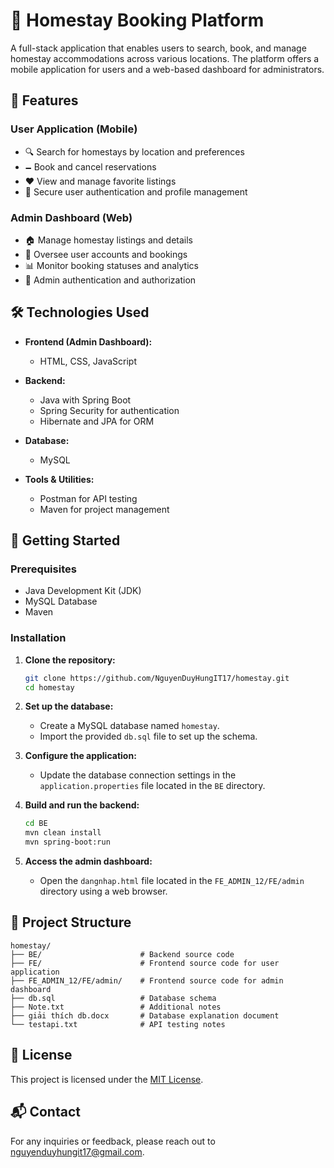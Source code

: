 # 🏡 Homestay Booking Platform

A full-stack application that enables users to search, book, and manage homestay accommodations across various locations. The platform offers a mobile application for users and a web-based dashboard for administrators.

## 📌 Features

### User Application (Mobile)
- 🔍 Search for homestays by location and preferences
- 🗕️ Book and cancel reservations
- ❤️ View and manage favorite listings
- 🔐 Secure user authentication and profile management

### Admin Dashboard (Web)
- 🏠 Manage homestay listings and details
- 👥 Oversee user accounts and bookings
- 📊 Monitor booking statuses and analytics
- 🔐 Admin authentication and authorization

## 🛠️ Technologies Used

- **Frontend (Admin Dashboard):**
  - HTML, CSS, JavaScript

- **Backend:**
  - Java with Spring Boot
  - Spring Security for authentication
  - Hibernate and JPA for ORM

- **Database:**
  - MySQL

- **Tools & Utilities:**
  - Postman for API testing
  - Maven for project management

## 🚀 Getting Started

### Prerequisites
- Java Development Kit (JDK)
- MySQL Database
- Maven

### Installation

1. **Clone the repository:**
   ```bash
   git clone https://github.com/NguyenDuyHungIT17/homestay.git
   cd homestay
   ```

2. **Set up the database:**
   - Create a MySQL database named `homestay`.
   - Import the provided `db.sql` file to set up the schema.

3. **Configure the application:**
   - Update the database connection settings in the `application.properties` file located in the `BE` directory.

4. **Build and run the backend:**
   ```bash
   cd BE
   mvn clean install
   mvn spring-boot:run
   ```

5. **Access the admin dashboard:**
   - Open the `dangnhap.html` file located in the `FE_ADMIN_12/FE/admin` directory using a web browser.

## 📁 Project Structure

```
homestay/
├── BE/                      # Backend source code
├── FE/                      # Frontend source code for user application
├── FE_ADMIN_12/FE/admin/    # Frontend source code for admin dashboard
├── db.sql                   # Database schema
├── Note.txt                 # Additional notes
├── giải thích db.docx       # Database explanation document
└── testapi.txt              # API testing notes
```

## 📄 License

This project is licensed under the [MIT License](LICENSE).

## 📬 Contact

For any inquiries or feedback, please reach out to [nguyenduyhungit17@gmail.com](mailto:nguyenduyhungit17@gmail.com).
